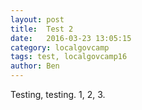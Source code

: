 ```yaml
---
layout: post
title:  Test 2
date:   2016-03-23 13:05:15
category: localgovcamp
tags: test, localgovcamp16
author: Ben
---
```

Testing, testing. 1, 2, 3.